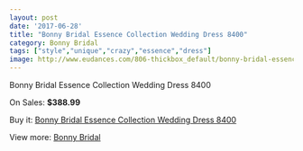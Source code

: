 ```yaml
---
layout: post
date: '2017-06-28'
title: "Bonny Bridal Essence Collection Wedding Dress 8400"
category: Bonny Bridal
tags: ["style","unique","crazy","essence","dress"]
image: http://www.eudances.com/806-thickbox_default/bonny-bridal-essence-collection-wedding-dress-8400.jpg
---
```

Bonny Bridal Essence Collection Wedding Dress 8400

On Sales: **$388.99**
<a href="https://www.eudances.com/en/bonny-bridal/272-bonny-bridal-essence-collection-wedding-dress-8400.html"><amp-img layout="responsive" width="600" height="600" src="//www.eudances.com/806-thickbox_default/bonny-bridal-essence-collection-wedding-dress-8400.jpg" alt="Bonny Bridal Essence Collection Wedding Dress 8400 0" /></a>
<a href="https://www.eudances.com/en/bonny-bridal/272-bonny-bridal-essence-collection-wedding-dress-8400.html"><amp-img layout="responsive" width="600" height="600" src="//www.eudances.com/807-thickbox_default/bonny-bridal-essence-collection-wedding-dress-8400.jpg" alt="Bonny Bridal Essence Collection Wedding Dress 8400 1" /></a>

Buy it: [Bonny Bridal Essence Collection Wedding Dress 8400](https://www.eudances.com/en/bonny-bridal/272-bonny-bridal-essence-collection-wedding-dress-8400.html "Bonny Bridal Essence Collection Wedding Dress 8400")

View more: [Bonny Bridal](https://www.eudances.com/en/3-bonny-bridal "Bonny Bridal")